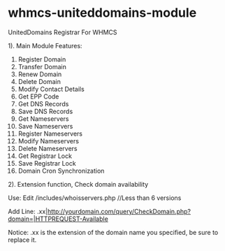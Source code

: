 # whmcs-uniteddomains-module
UnitedDomains Registrar For WHMCS

1). Main Module Features:

1. Register Domain
2. Transfer Domain
3. Renew Domain
4. Delete Domain
5. Modify Contact Details
6. Get EPP Code
7. Get DNS Records
8. Save DNS Records
9. Get Nameservers
10. Save Nameservers
11. Register Nameservers
12. Modify Nameservers
13. Delete Nameservers
14. Get Registrar Lock
14. Save Registrar Lock
15. Domain Cron Synchronization

2). Extension function, Check domain availability

Use: Edit /includes/whoisservers.php      //Less than 6 versions

Add Line: .xx|http://yourdomain.com/query/CheckDomain.php?domain=|HTTPREQUEST-Available

Notice: .xx is the extension of the domain name you specified, be sure to replace it.
